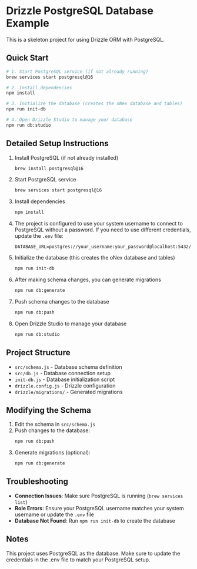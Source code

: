 # Drizzle PostgreSQL Database Example

This is a skeleton project for using Drizzle ORM with PostgreSQL.

## Quick Start

```bash
# 1. Start PostgreSQL service (if not already running)
brew services start postgresql@16

# 2. Install dependencies
npm install

# 3. Initialize the database (creates the oNex database and tables)
npm run init-db

# 4. Open Drizzle Studio to manage your database
npm run db:studio
```

## Detailed Setup Instructions

1. Install PostgreSQL (if not already installed)
   ```bash
   brew install postgresql@16
   ```

2. Start PostgreSQL service
   ```bash
   brew services start postgresql@16
   ```

3. Install dependencies
   ```bash
   npm install
   ```

4. The project is configured to use your system username to connect to PostgreSQL without a password. If you need to use different credentials, update the `.env` file:
   ```
   DATABASE_URL=postgres://your_username:your_password@localhost:5432/oNex
   ```

5. Initialize the database (this creates the oNex database and tables)
   ```bash
   npm run init-db
   ```

6. After making schema changes, you can generate migrations
   ```bash
   npm run db:generate
   ```

7. Push schema changes to the database
   ```bash
   npm run db:push
   ```

8. Open Drizzle Studio to manage your database
   ```bash
   npm run db:studio
   ```

## Project Structure

- `src/schema.js` - Database schema definition
- `src/db.js` - Database connection setup
- `init-db.js` - Database initialization script
- `drizzle.config.js` - Drizzle configuration
- `drizzle/migrations/` - Generated migrations

## Modifying the Schema

1. Edit the schema in `src/schema.js`
2. Push changes to the database:
   ```bash
   npm run db:push
   ```
3. Generate migrations (optional):
   ```bash
   npm run db:generate
   ```

## Troubleshooting

- **Connection Issues**: Make sure PostgreSQL is running (`brew services list`)
- **Role Errors**: Ensure your PostgreSQL username matches your system username or update the `.env` file
- **Database Not Found**: Run `npm run init-db` to create the database

## Notes

This project uses PostgreSQL as the database. Make sure to update the credentials in the .env file to match your PostgreSQL setup.
